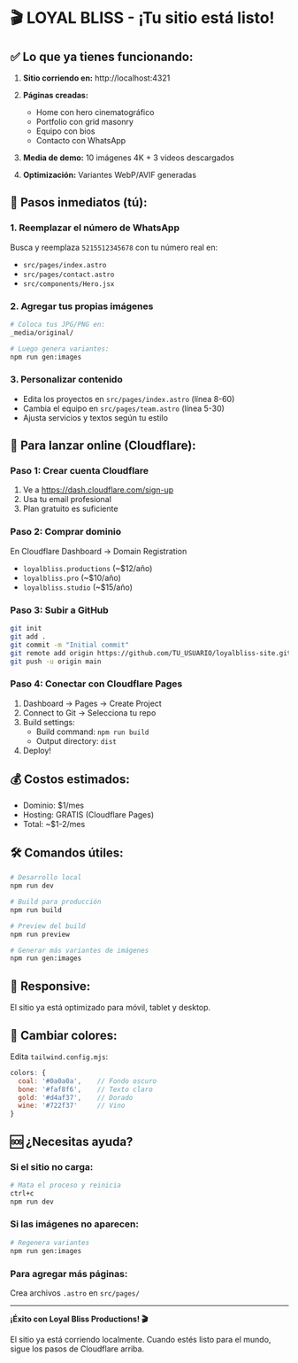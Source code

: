 # 🎬 LOYAL BLISS - ¡Tu sitio está listo!

## ✅ Lo que ya tienes funcionando:

1. **Sitio corriendo en:** http://localhost:4321
2. **Páginas creadas:**
   - Home con hero cinematográfico
   - Portfolio con grid masonry
   - Equipo con bios
   - Contacto con WhatsApp

3. **Media de demo:** 10 imágenes 4K + 3 videos descargados
4. **Optimización:** Variantes WebP/AVIF generadas

## 🎯 Pasos inmediatos (tú):

### 1. Reemplazar el número de WhatsApp
Busca y reemplaza `5215512345678` con tu número real en:
- `src/pages/index.astro`
- `src/pages/contact.astro` 
- `src/components/Hero.jsx`

### 2. Agregar tus propias imágenes
```bash
# Coloca tus JPG/PNG en:
_media/original/

# Luego genera variantes:
npm run gen:images
```

### 3. Personalizar contenido
- Edita los proyectos en `src/pages/index.astro` (línea 8-60)
- Cambia el equipo en `src/pages/team.astro` (línea 5-30)
- Ajusta servicios y textos según tu estilo

## 🚀 Para lanzar online (Cloudflare):

### Paso 1: Crear cuenta Cloudflare
1. Ve a https://dash.cloudflare.com/sign-up
2. Usa tu email profesional
3. Plan gratuito es suficiente

### Paso 2: Comprar dominio
En Cloudflare Dashboard → Domain Registration
- `loyalbliss.productions` (~$12/año)
- `loyalbliss.pro` (~$10/año)
- `loyalbliss.studio` (~$15/año)

### Paso 3: Subir a GitHub
```bash
git init
git add .
git commit -m "Initial commit"
git remote add origin https://github.com/TU_USUARIO/loyalbliss-site.git
git push -u origin main
```

### Paso 4: Conectar con Cloudflare Pages
1. Dashboard → Pages → Create Project
2. Connect to Git → Selecciona tu repo
3. Build settings:
   - Build command: `npm run build`
   - Output directory: `dist`
4. Deploy!

## 💰 Costos estimados:
- Dominio: $1/mes
- Hosting: GRATIS (Cloudflare Pages)
- Total: ~$1-2/mes

## 🛠️ Comandos útiles:

```bash
# Desarrollo local
npm run dev

# Build para producción
npm run build

# Preview del build
npm run preview

# Generar más variantes de imágenes
npm run gen:images
```

## 📱 Responsive:
El sitio ya está optimizado para móvil, tablet y desktop.

## 🎨 Cambiar colores:
Edita `tailwind.config.mjs`:
```js
colors: {
  coal: '#0a0a0a',    // Fondo oscuro
  bone: '#faf8f6',    // Texto claro
  gold: '#d4af37',    // Dorado
  wine: '#722f37'     // Vino
}
```

## 🆘 ¿Necesitas ayuda?

### Si el sitio no carga:
```bash
# Mata el proceso y reinicia
ctrl+c
npm run dev
```

### Si las imágenes no aparecen:
```bash
# Regenera variantes
npm run gen:images
```

### Para agregar más páginas:
Crea archivos `.astro` en `src/pages/`

---

**¡Éxito con Loyal Bliss Productions! 🎬**

El sitio ya está corriendo localmente. 
Cuando estés listo para el mundo, sigue los pasos de Cloudflare arriba.